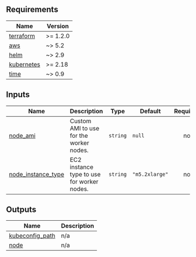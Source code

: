 <!-- BEGIN_TF_DOCS -->
## Requirements

| Name | Version |
|------|---------|
| <a name="requirement_terraform"></a> [terraform](#requirement\_terraform) | >= 1.2.0 |
| <a name="requirement_aws"></a> [aws](#requirement\_aws) | ~> 5.2 |
| <a name="requirement_helm"></a> [helm](#requirement\_helm) | ~> 2.9 |
| <a name="requirement_kubernetes"></a> [kubernetes](#requirement\_kubernetes) | >= 2.18 |
| <a name="requirement_time"></a> [time](#requirement\_time) | ~> 0.9 |

## Inputs

| Name | Description | Type | Default | Required |
|------|-------------|------|---------|:--------:|
| <a name="input_node_ami"></a> [node\_ami](#input\_node\_ami) | Custom AMI to use for the worker nodes. | `string` | `null` | no |
| <a name="input_node_instance_type"></a> [node\_instance\_type](#input\_node\_instance\_type) | EC2 instance type to use for worker nodes. | `string` | `"m5.2xlarge"` | no |

## Outputs

| Name | Description |
|------|-------------|
| <a name="output_kubeconfig_path"></a> [kubeconfig\_path](#output\_kubeconfig\_path) | n/a |
| <a name="output_node"></a> [node](#output\_node) | n/a |
<!-- END_TF_DOCS -->